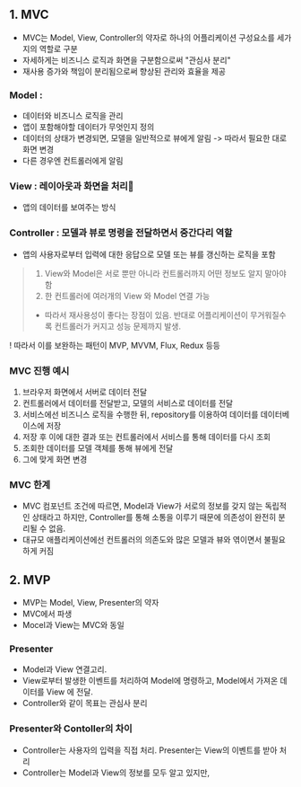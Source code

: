 ## 1. MVC
- MVC는 Model, View, Controller의 약자로 하나의 어플리케이션 구성요소를 세가지의 역할로 구분
- 자세하게는 비즈니스 로직과 화면을 구분함으로써 "관심사 분리"
- 재사용 증가와 책임이 분리됨으로써 향상된 관리와 효율을 제공 

### Model :
- 데이터와 비즈니스 로직을 관리
- 앱이 포함해야할 데이터가 무엇인지 정의
- 데이터의 상태가 변경되면, 모델을 일반적으로 뷰에게 알림 -> 따라서 필요한 대로 화면 변경
- 다른 경우엔 컨트롤러에게 알림
  
### View : 레이아웃과 화면을 처리
- 앱의 데이터를 보여주는 방식
  
### Controller : 모델과 뷰로 명령을 전달하면서 중간다리 역할
- 앱의 사용자로부터 입력에 대한 응답으로 모델 또는 뷰를 갱신하는 로직을 포함

> 1) View와 Model은 서로 뿐만 아니라 컨트롤러까지 어떤 정보도 알지 말아야 함
> 2) 한 컨트롤러에 여러개의 View 와 Model 연결 가능 <br>
> - 따라서 재사용성이 좋다는 장점이 있음. 반대로 어플리케이션이 무거워질수록 컨트롤러가 커지고 성능 문제까지 발생.

! 따라서 이를 보완하는 패턴이 MVP, MVVM, Flux, Redux 등등

### MVC 진행 예시
1) 브라우저 화면에서 서버로 데이터 전달
2) 컨트롤러에서 데이터를 전달받고, 모델의 서비스로 데이터를 전달
3) 서비스에선 비즈니스 로직을 수행한 뒤, repository를 이용하여 데이터를 데이터베이스에 저장
4) 저장 후 이에 대한 결과 또는 컨트롤러에서 서비스를 통해 데이터를 다시 조회
5) 조회한 데이터를 모델 객체를 통해 뷰에게 전달
6) 그에 맞게 화면 변경

### MVC 한계
- MVC 컴포넌트 조건에 따르면, Model과 View가 서로의 정보를 갖지 않는 독립적인 상태라고 하지만, Controller를 통해 소통을 이루기 때문에 의존성이 완전히 분리될 수 없음.
- 대규모 애플리케이션에선 컨트롤러의 의존도와 많은 모델과 뷰와 엮이면서 불필요하게 커짐

## 2. MVP
- MVP는 Model, View, Presenter의 약자
- MVC에서 파생
- Mocel과 View는 MVC와 동일

### Presenter
- Model과 View 연결고리.
- View로부터 발생한 이벤트를 처리하여 Model에 명령하고, Model에서 가져온 데이터를 View 에 전달.
- Controller와 같이 목표는 관심사 분리

### Presenter와 Contoller의 차이
- Controller는 사용자의 입력을 직접 처리. Presenter는 View의 이벤트를 받아 처리
- Controller는 Model과 View의 정보를 모두 알고 있지만,

